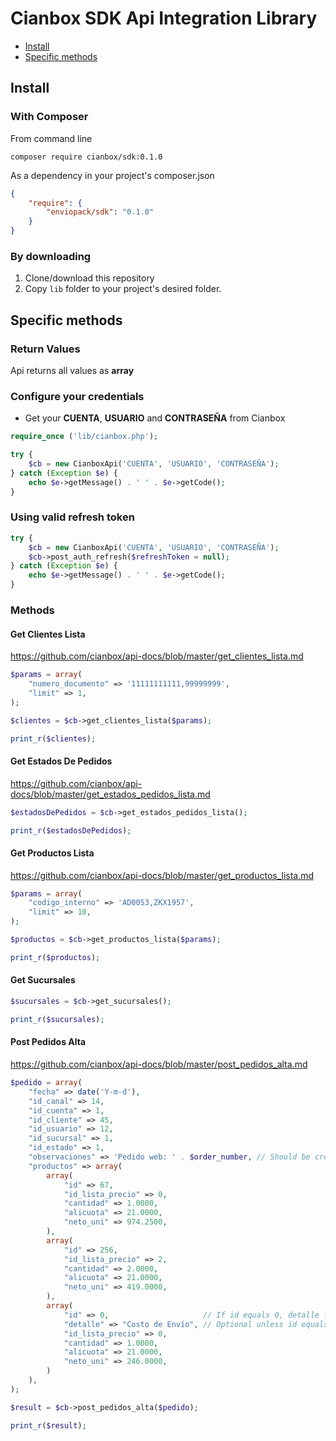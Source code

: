 # Cianbox SDK Api Integration Library

* [Install](#install)
* [Specific methods](#specific-methods)

<a name="install"></a>
## Install

### With Composer

From command line

```
composer require cianbox/sdk:0.1.0
```

As a dependency in your project's composer.json

```json
{
    "require": {
        "enviopack/sdk": "0.1.0"
    }
}
```

### By downloading

1. Clone/download this repository
2. Copy `lib` folder to your project's desired folder.

<a name="specific-methods"></a>
## Specific methods

### Return Values
Api returns all values as **array**

### Configure your credentials

* Get your **CUENTA**, **USUARIO** and **CONTRASEÑA** from Cianbox

```php
require_once ('lib/cianbox.php');

try {
    $cb = new CianboxApi('CUENTA', 'USUARIO', 'CONTRASEÑA');
} catch (Exception $e) {
    echo $e->getMessage() . ' ' . $e->getCode();
}
```

### Using valid refresh token

```php
try {
    $cb = new CianboxApi('CUENTA', 'USUARIO', 'CONTRASEÑA');
    $cb->post_auth_refresh($refreshToken = null);
} catch (Exception $e) {
    echo $e->getMessage() . ' ' . $e->getCode();
}
```

### Methods

#### Get Clientes Lista

https://github.com/cianbox/api-docs/blob/master/get_clientes_lista.md

```php
$params = array(
    "numero_documento" => '11111111111,99999999',
    "limit" => 1,
);

$clientes = $cb->get_clientes_lista($params);

print_r($clientes);
```

#### Get Estados De Pedidos

https://github.com/cianbox/api-docs/blob/master/get_estados_pedidos_lista.md

```php
$estadosDePedidos = $cb->get_estados_pedidos_lista();

print_r($estadosDePedidos);
```

#### Get Productos Lista

https://github.com/cianbox/api-docs/blob/master/get_productos_lista.md

```php
$params = array(
    "codigo_interno" => 'AD0053,ZKX1957',
    "limit" => 10,
);

$productos = $cb->get_productos_lista($params);

print_r($productos);
```

#### Get Sucursales

```php
$sucursales = $cb->get_sucursales();

print_r($sucursales);
```

#### Post Pedidos Alta

https://github.com/cianbox/api-docs/blob/master/post_pedidos_alta.md

```php
$pedido = array(
    "fecha" => date('Y-m-d'),
    "id_canal" => 14,
    "id_cuenta" => 1,
    "id_cliente" => 45,
    "id_usuario" => 12,
    "id_sucursal" => 1,
    "id_estado" => 1,
    "observaciones" => 'Pedido web: ' . $order_number, // Should be created by your eCommerce platform
    "productos" => array(
        array(
            "id" => 67,
            "id_lista_precio" => 0,
            "cantidad" => 1.0000,
            "alicuota" => 21.0000,
            "neto_uni" => 974.2500,
        ),
        array(
            "id" => 256,
            "id_lista_precio" => 2,
            "cantidad" => 2.0000,
            "alicuota" => 21.0000,
            "neto_uni" => 419.0000,
        ),
        array(
            "id" => 0,                     // If id equals 0, detalle field is mandatory
            "detalle" => "Costo de Envío", // Optional unless id equals 0
            "id_lista_precio" => 0,
            "cantidad" => 1.0000,
            "alicuota" => 21.0000,
            "neto_uni" => 246.0000,
        )
    ),
);

$result = $cb->post_pedidos_alta($pedido);

print_r($result);
